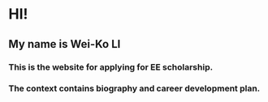 # HI!
## My name is Wei-Ko LI

### This is the website for applying for EE scholarship.
### The context contains biography and career development plan.